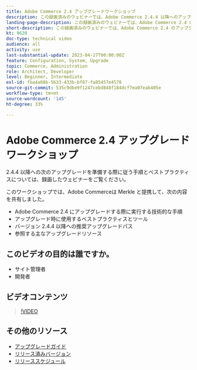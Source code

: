 ```yaml
---
title: Adobe Commerce 2.4 アップグレードワークショップ
description: この録画済みのウェビナーでは、Adobe Commerce 2.4.4 以降へのアップグレード手順とベストプラクティスについて説明します。
landing-page-description: この録画済みのウェビナーでは、Adobe Commerce 2.4 のアップグレード手順とベストプラクティスについて説明します。
short-description: この録画済みのウェビナーでは、Adobe Commerce 2.4 のアップグレード手順とベストプラクティスについて説明します。
kt: 9620
doc-type: technical video
audience: all
activity: use
last-substantial-update: 2023-04-27T00:00:00Z
feature: Configuration, System, Upgrade
topic: Commerce, Administration
role: Architect, Developer
level: Beginner, Intermediate
exl-id: fba4a08b-5633-433b-bf87-fa85457e4578
source-git-commit: 535c9dbe9f1247cebd848f184dcf7ea07eab405e
workflow-type: tm+mt
source-wordcount: '145'
ht-degree: 33%

---
```


# Adobe Commerce 2.4 アップグレードワークショップ

2.4.4 以降への次のアップグレードを準備する際に従う手順とベストプラクティスについては、録画したウェビナーをご覧ください。

このワークショップでは、Adobe Commerceは Merkle と提携して、次の内容を共有しました。

- Adobe Commerce 2.4 にアップグレードする際に実行する技術的な手順
- アップグレード時に使用するベストプラクティスとツール
- バージョン 2.4.4 以降への推奨アップグレードパス
- 参照する主なアップグレードリソース

## このビデオの目的は誰ですか。

- サイト管理者
- 開発者

## ビデオコンテンツ

>[!VIDEO](https://video.tv.adobe.com/v/340038?quality=12&learn=on)

## その他のリソース

- [ アップグレードガイド ](https://experienceleague.adobe.com/docs/commerce-operations/upgrade-guide/overview.html)
- [ リリース済みバージョン ](https://experienceleague.adobe.com/docs/commerce-operations/release/versions.html)
- [ リリーススケジュール ](https://experienceleague.adobe.com/docs/commerce-operations/release/planning/schedule.html)
